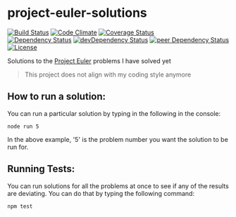 # project-euler-solutions

[![Build Status](https://travis-ci.org/myTerminal/project-euler-solutions.svg?branch=master)](https://travis-ci.org/myTerminal/project-euler-solutions)
[![Code Climate](https://codeclimate.com/github/myTerminal/project-euler-solutions.png)](https://codeclimate.com/github/myTerminal/project-euler-solutions)
[![Coverage Status](https://img.shields.io/coveralls/myTerminal/project-euler-solutions.svg)](https://coveralls.io/r/myTerminal/project-euler-solutions?branch=master)  
[![Dependency Status](https://david-dm.org/myTerminal/project-euler-solutions.svg)](https://david-dm.org/myTerminal/project-euler-solutions)
[![devDependency Status](https://david-dm.org/myTerminal/project-euler-solutions/dev-status.svg)](https://david-dm.org/myTerminal/project-euler-solutions#info=devDependencies)
[![peer Dependency Status](https://david-dm.org/myTerminal/project-euler-solutions/peer-status.svg)](https://david-dm.org/myTerminal/project-euler-solutions#info=peerDependencies)  
[![License](https://img.shields.io/badge/LICENSE-GPL%20v3.0-blue.svg)](https://www.gnu.org/licenses/gpl.html)

Solutions to the [Project Euler](https://projecteuler.net/progress=myTerminal) problems I have solved yet

> This project does not align with my coding style anymore

## How to run a solution:

You can run a particular solution by typing in the following in the console:

    node run 5

In the above example, '5' is the problem number you want the solution to be run for.

## Running Tests:

You can run solutions for all the problems at once to see if any of the results are deviating. You can do that by typing the following command:

    npm test
